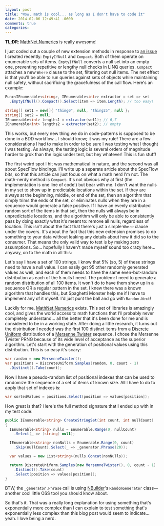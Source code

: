 ```yaml
---
layout: post
title: "Wow, math is cool... as long as I don't have to code it"
date: 2014-02-06 12:49:41 -0600
comments: true
categories: 
---
```


**TL;DR**: [MathNet.Numerics][numerics] is really awesome!

I just coded out a couple of new extension methods in response to [an issue][152] I created recently: `EmptyIfNull` and `Compact`. Both of them operate on enumerable sets of items. `EmptyIfNull` converts a null set into an empty one, preventing repetitive or lengthy null checks in LINQ queries. `Compact` attaches a new `Where` clause to the set, filtering out null items. The net effect is that you'll be able to run queries against sets of objects while maintaining null safety, without sacrificing the gracefulness of the call flow. Here's an example:

```csharp
Func<IEnumerable<string>, IEnumerable<int>> extractor = set => set
  .EmptyIfNull().Compact().Select(item => item.Length); // too easy!
  
string[] set1 = new[]{ "thing0", null, "thing25", null };
string[] set2 = null;
IEnumerable<int> lengths1 = extractor(set1); // 6,7
IEnumerable<int> lengths2 = extractor(set2); // empty
```

This works, but every new thing we do in code-patterns is supposed to be done in a BDD workflow... I should know; it was my rule! There are a few considerations I had to make in order to be sure I was testing what I thought I was testing. As always, the testing logic is several orders of magnitude harder to grok than the logic under test, but hey whatever! This is fun stuff!

The first weird spot I hit was mathematical in nature, and the second was all about SpecFlow bindings. I'll write up a separate article about the SpecFlow bits, so that this article can just focus on what a math nerd I'm not. The math-nerdy method is `Compact`. It's not obvious why at first (the implementation is one line of code!) but bear with me. I don't want the nulls in my set to show up in predictable locations within the set. If they are always at the beginning, middle, or end of the set, then an algorithm that simply trims the ends of the set, or eliminates nulls when they are in a sequence would generate a false positive. If I have an evenly distributed random sort of the items in that set, then the nulls will always be in unpredictable locations, and the algorithm will only be able to consistently pass by doing exactly what it's meant to: remove all nulls, regardless of location. This isn't about the fact that there's just a simple `Where` clause under the covers. It's about the fact that this new extension promises to do something to your data without leaking any details about how it did so to the consumer. That means the only valid way to test is by making zero assumptions. So... hopefully I haven't made myself sound too crazy here... anyway, on to the math in all this:

Let's say I have a set of 100 strings. I know that 5% (so, 5) of these strings need to have a null value. I can easily get 95 other randomly generated values as well, and each of them needs to have the same even-but-random distribution as each of the 5 nulls I need. The problem: I need to generate a random distribution of all 100 items. It won't do to have them show up in a sequence OR a regular pattern in the set. I knew there was a known algorithm that handles this, but Spaghetti Monster help me if I have to implement any of it myself. I'd just punt the ball and go with `Random.Next`!

Luckily for me, [MathNet.Numerics][numerics] exists. This set of libraries is amazingly cool, and gives the world access to math functions that I'll probably never completely understand... all the better that it's been done for me and is considered to be in a working state. After doing a little research, it turns out the distribution I needed was the first 100 distinct items from a [Discrete Uniform][discrete] distribution of a [Mersenne Twister][twister] sequence. I chose the Mersenne Twister PRNG because of its wide level of acceptance as the superior algorithm. Let's start with the generation of positional values using this distribution. This is so easy it's scary:

```csharp
var random = new MersenneTwister();
var positions = DiscreteUniform.Samples(random, 0, count - 1)
  .Distinct().Take(count);
```

Now I have a pseudo-random list of positional indexes that can be used to randomize the sequence of a set of items of known size. All I have to do to apply that set of indexes is:

```csharp
var sortedValues = positions.Select(position => values[position]);
```

How great is that? Here's the full method signature that I ended up with in my test code:

```csharp
public IEnumerable<string> CreateStringSet(int count, int nullCount)
{
  IEnumerable<string> nulls = Enumerable.Range(0, nullCount)
    .Select(_ => (string) null);

  IEnumerable<string> nonNulls = Enumerable.Range(0, count)
    .Skip(nullCount).Select(_ => _generator.Phrase(20));

  var values = new List<string>(nulls.Concat(nonNulls));

  return DiscreteUniform.Samples(new MersenneTwister(), 0, count - 1)
    .Distinct().Take(count)
    .Select(position => values[position]);
}
```

BTW, the `_generator.Phrase` call is using [NBuilder][nbuilder]'s `RandomGenerator` class&mdash;another cool little OSS tool you should know about.

So that's it. That was a really long explanation for using something that's exponentially more complex than I can explain to test something that's exponentially less complex than this blog post would seem to indicate... yeah. I love being a nerd.

  [152]: https://github.com/TheTribe/code-patterns/issues/152
  [numerics]: https://github.com/mathnet/mathnet-numerics
  [discrete]: http://en.wikipedia.org/wiki/Uniform_distribution_%28discrete%29
  [twister]: http://en.wikipedia.org/wiki/Mersenne_twister
  [nbuilder]: https://github.com/garethdown44/nbuilder/